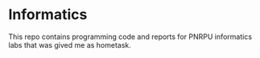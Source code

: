 # Informatics
This repo contains programming code and reports for PNRPU informatics labs that was gived me as hometask.
